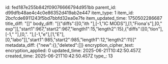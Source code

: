 id: fed187e255b842f09076666794d951bb
parent_id: d99dfb48ae4c4c0e86352d419ab2e447
item_type: 1
item_id: 2bcfcde6911243f5bd7bbfd32ea0e7fe
item_updated_time: 1750502286687
title_diff: "[]"
body_diff: "[{\"diffs\":[[0,\"ith \"],[-1,\"IC MODS\"],[1,\"Fiona's\"],[0,\" exp\"]],\"start1\":967,\"start2\":967,\"length1\":15,\"length2\":15},{\"diffs\":[[0,\"tion\"],[-1,\" \"],[0,\". \"],[-1,\"e\"],[1,\"E\"],[0,\"labo\"]],\"start1\":985,\"start2\":985,\"length1\":12,\"length2\":11}]"
metadata_diff: {"new":{},"deleted":[]}
encryption_cipher_text: 
encryption_applied: 0
updated_time: 2025-06-21T10:42:50.457Z
created_time: 2025-06-21T10:42:50.457Z
type_: 13